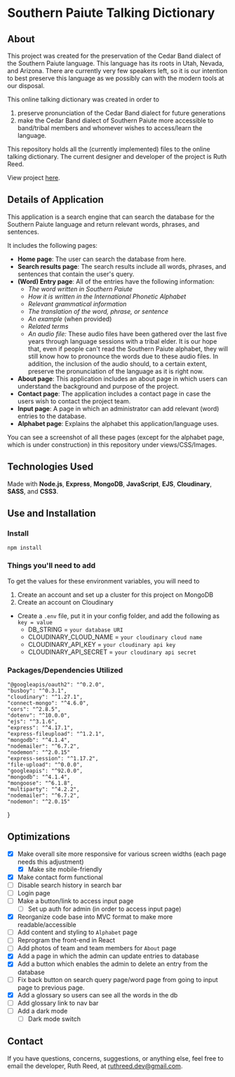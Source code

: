 # Southern Paiute Talking Dictionary

## About
This project was created for the preservation of the Cedar Band dialect of the Southern Paiute language. This language has its roots in Utah, Nevada, and Arizona. There are currently very few speakers left, so it is our intention to best preserve this language as we possibly can with the modern tools at our disposal.

This online talking dictionary was created in order to 
1) preserve pronunciation of the Cedar Band dialect for future generations
2) make the Cedar Band dialect of Southern Paiute more accessible to band/tribal members and whomever wishes to access/learn the language. 

This repository holds all the (currently implemented) files to the online talking dictionary. The current designer and developer of the project is Ruth Reed. 

View project [here](https://southernpaiutedictionary.herokuapp.com/).

## Details of Application
This application is a search engine that can search the database for the Southern Paiute language and return relevant words, phrases, and sentences. 

It includes the following pages:
- **Home page**: The user can search the database from here.
- **Search results page**: The search results include all words, phrases, and sentences that contain the user's query. 
- **(Word) Entry page**: All of the entries have the following information:
  - _The word written in Southern Paiute_
  - _How it is written in the International Phonetic Alphabet_
  - _Relevant grammatical information_ 
  - _The translation of the word, phrase, or sentence_
  - _An example_ (when provided) 
  - _Related terms_
  - _An audio file:_ These audio files have been gathered over the last five years through language sessions with a tribal elder. It is our hope that, even if people can't read the Southern Paiute alphabet, they will still know how to pronounce the words due to these audio files. In addition, the inclusion of the audio should, to a certain extent, preserve the pronunciation of the language as it is right now. 
- **About page**: This application includes an about page in which users can understand the background and purpose of the project.
- **Contact page**: The application includes a contact page in case the users wish to contact the project team. 
- **Input page**: A page in which an administrator can add relevant (word) entries to the database.
- **Alphabet page**: Explains the alphabet this application/language uses.

You can see a screenshot of all these pages (except for the alphabet page, which is under construction) in this repository under views/CSS/Images.

## Technologies Used
Made with **Node.js**, **Express**, **MongoDB**, **JavaScript**, **EJS**, **Cloudinary**, **SASS**, and **CSS3**.

## Use and Installation

### Install
 `npm install`
 
### Things you'll need to add
To get the values for these environment variables, you will need to
  1) Create an account and set up a cluster for this project on MongoDB
  2) Create an account on Cloudinary
   
- Create a `.env` file, put it in your config folder, and add the following as `key = value`
  - DB_STRING = `your database URI`
  - CLOUDINARY_CLOUD_NAME = `your cloudinary cloud name`
  - CLOUDINARY_API_KEY = `your cloudinary api key`
  - CLOUDINARY_API_SECRET = `your cloudinary api secret` 


### Packages/Dependencies Utilized
    "@googleapis/oauth2": "^0.2.0",
    "busboy": "^0.3.1",
    "cloudinary": "^1.27.1",
    "connect-mongo": "^4.6.0",
    "cors": "^2.8.5",
    "dotenv": "^10.0.0",
    "ejs": "^3.1.6",
    "express": "^4.17.1",
    "express-fileupload": "^1.2.1",
    "mongodb": "^4.1.4",
    "nodemailer": "^6.7.2",
    "nodemon": "^2.0.15"
    "express-session": "^1.17.2",
    "file-upload": "^0.0.0",
    "googleapis": "^92.0.0",
    "mongodb": "^4.1.4",
    "mongoose": "^6.1.8",
    "multiparty": "^4.2.2",
    "nodemailer": "^6.7.2",
    "nodemon": "^2.0.15"
  }
    
## Optimizations
- [x] Make overall site more responsive for various screen widths (each page needs this adjustment)
  - [x] Make site mobile-friendly
- [x] Make contact form functional
- [ ] Disable search history in search bar
- [ ] Login page
- [ ] Make a button/link to access input page
  - [ ] Set up auth for admin (in order to access input page)
- [x] Reorganize code base into MVC format to make more readable/accessible
- [ ] Add content and styling to `Alphabet` page
- [ ] Reprogram the front-end in React
- [ ] Add photos of team and team members for `About` page
- [x] Add a page in which the admin can update entries to database
- [x] Add a button which enables the admin to delete an entry from the database
- [ ] Fix back button on search query page/word page from going to input page to previous page.
- [x] Add a glossary so users can see all the words in the db
- [ ] Add glossary link to nav bar
- [ ] Add a dark mode
  - [ ] Dark mode switch

## Contact
If you have questions, concerns, suggestions, or anything else, feel free to email the developer, Ruth Reed, at [ruthreed.dev@gmail.com](mailto:ruthreed.dev@gmail.com).
